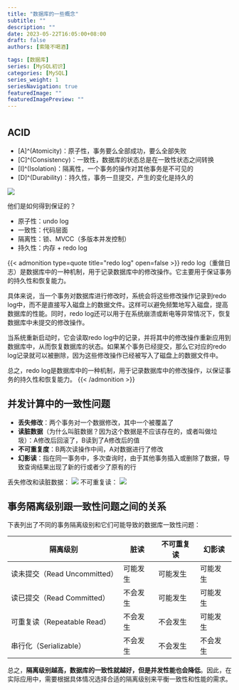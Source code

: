 ```yaml
---
title: "数据库的一些概念"
subtitle: ""
description: ""
date: 2023-05-22T16:05:00+08:00
draft: false
authors: [索隆不喝酒]

tags: [数据库]
series: [MySQL初识]
categories: [MySQL]
series_weight: 1
seriesNavigation: true
featuredImage: ""
featuredImagePreview: ""
---
```

<!--more-->
#

## ACID

- [A]^(Atomicity)：原子性，事务要么全部成功，要么全部失败
- [C]^(Consistency)：一致性，数据库的状态总是在一致性状态之间转换
- [I]^(Isolation)：隔离性，一个事务的操作对其他事务是不可见的
- [D]^(Durability)：持久性，事务一旦提交，产生的变化是持久的

![](images/posts/Pasted%20image%2020230522165107.png)

他们是如何得到保证的？
- 原子性：undo log
- 一致性：代码层面
- 隔离性：锁、MVCC（多版本并发控制）
- 持久性：内存 + redo log

{{< admonition type=quote title="redo log" open=false >}}
redo log（重做日志）是数据库中的一种机制，用于记录数据库中的修改操作。它主要用于保证事务的持久性和恢复能力。

具体来说，当一个事务对数据库进行修改时，系统会将这些修改操作记录到redo log中，而不是直接写入磁盘上的数据文件。这样可以避免频繁地写入磁盘，提高数据库的性能。同时，redo log还可以用于在系统崩溃或断电等异常情况下，恢复数据库中未提交的修改操作。

当系统重新启动时，它会读取redo log中的记录，并将其中的修改操作重新应用到数据库中，从而恢复数据库的状态。如果某个事务已经提交，那么它对应的redo log记录就可以被删除，因为这些修改操作已经被写入了磁盘上的数据文件中。

总之，redo log是数据库中的一种机制，用于记录数据库中的修改操作，以保证事务的持久性和恢复能力。
{{< /admonition >}}


## 并发计算中的一致性问题

- **丢失修改**：两个事务对一个数据修改，其中一个被覆盖了
- **读脏数据**（为什么叫脏数据？因为这个数据是不应该存在的，或者叫做垃圾）：A修改后回滚了，B读到了A修改后的值
- **不可重复度**：B两次读操作中间，A对数据进行了修改
- **幻影读**：指在同一事务中，多次查询时，由于其他事务插入或删除了数据，导致查询结果出现了新的行或者少了原有的行


丢失修改和读脏数据：
![](images/posts/Pasted%20image%2020230522170900.png)
不可重复读：
![](images/posts/Pasted%20image%2020230522172132.png)

## 事务隔离级别跟一致性问题之间的关系

下表列出了不同的事务隔离级别和它们可能导致的数据库一致性问题：

| 隔离级别 | 脏读 | 不可重复读 | 幻影读 |
| --- | --- | --- | --- |
| 读未提交（Read Uncommitted） | 可能发生 | 可能发生 | 可能发生 |
| 读已提交（Read Committed） | 不会发生 | 可能发生 | 可能发生 |
| 可重复读（Repeatable Read） | 不会发生 | 不会发生 | 可能发生 |
| 串行化（Serializable） | 不会发生 | 不会发生 | 不会发生 |

总之，**隔离级别越高，数据库的一致性就越好，但是并发性能也会降低**。因此，在实际应用中，需要根据具体情况选择合适的隔离级别来平衡一致性和性能的需求。